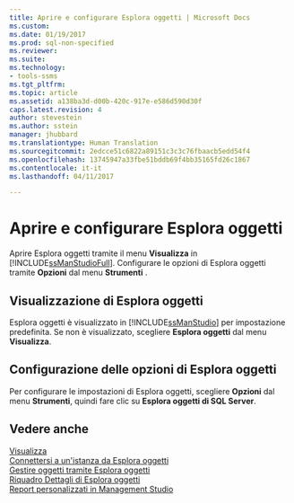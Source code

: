 ```yaml
---
title: Aprire e configurare Esplora oggetti | Microsoft Docs
ms.custom: 
ms.date: 01/19/2017
ms.prod: sql-non-specified
ms.reviewer: 
ms.suite: 
ms.technology:
- tools-ssms
ms.tgt_pltfrm: 
ms.topic: article
ms.assetid: a138ba3d-d00b-420c-917e-e586d590d30f
caps.latest.revision: 4
author: stevestein
ms.author: sstein
manager: jhubbard
ms.translationtype: Human Translation
ms.sourcegitcommit: 2edcce51c6822a89151c3c3c76fbaacb5edd54f4
ms.openlocfilehash: 13745947a33fbe51bddb69f4bb35165fd26c1867
ms.contentlocale: it-it
ms.lasthandoff: 04/11/2017

---
```

# <a name="open-and-configure-object-explorer"></a>Aprire e configurare Esplora oggetti
Aprire Esplora oggetti tramite il menu **Visualizza** in [!INCLUDE[ssManStudioFull](../../includes/ssmanstudiofull_md.md)]. Configurare le opzioni di Esplora oggetti tramite **Opzioni** dal menu **Strumenti** .  
  
## <a name="viewing-object-explorer"></a>Visualizzazione di Esplora oggetti  
Esplora oggetti è visualizzato in [!INCLUDE[ssManStudio](../../includes/ssmanstudio_md.md)] per impostazione predefinita. Se non è visualizzato, scegliere **Esplora oggetti** dal menu **Visualizza**.  
  
## <a name="configuring-object-explorer-options"></a>Configurazione delle opzioni di Esplora oggetti  
Per configurare le impostazioni di Esplora oggetti, scegliere **Opzioni** dal menu **Strumenti**, quindi fare clic su **Esplora oggetti di SQL Server**.  
  
## <a name="see-also"></a>Vedere anche  
[Visualizza](../../ssms/object/object-explorer.md)  
[Connettersi a un'istanza da Esplora oggetti](../../ssms/object/connect-to-an-instance-from-object-explorer.md)  
[Gestire oggetti tramite Esplora oggetti](../../ssms/object/manage-objects-by-using-object-explorer.md)  
[Riquadro Dettagli di Esplora oggetti](../../ssms/object/object-explorer-details-pane.md)  
[Report personalizzati in Management Studio](../../ssms/object/custom-reports-in-management-studio.md)  
  

